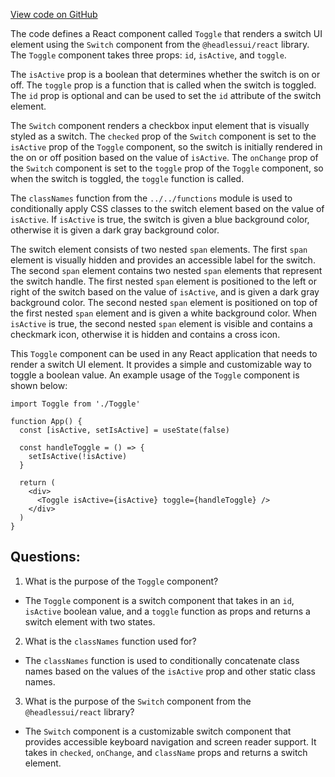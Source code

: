 [View code on GitHub](zoo-labs/zoo/blob/master/core/src/components/Toggle/index.tsx)

The code defines a React component called `Toggle` that renders a switch UI element using the `Switch` component from the `@headlessui/react` library. The `Toggle` component takes three props: `id`, `isActive`, and `toggle`. 

The `isActive` prop is a boolean that determines whether the switch is on or off. The `toggle` prop is a function that is called when the switch is toggled. The `id` prop is optional and can be used to set the `id` attribute of the switch element.

The `Switch` component renders a checkbox input element that is visually styled as a switch. The `checked` prop of the `Switch` component is set to the `isActive` prop of the `Toggle` component, so the switch is initially rendered in the on or off position based on the value of `isActive`. The `onChange` prop of the `Switch` component is set to the `toggle` prop of the `Toggle` component, so when the switch is toggled, the `toggle` function is called.

The `classNames` function from the `../../functions` module is used to conditionally apply CSS classes to the switch element based on the value of `isActive`. If `isActive` is true, the switch is given a blue background color, otherwise it is given a dark gray background color.

The switch element consists of two nested `span` elements. The first `span` element is visually hidden and provides an accessible label for the switch. The second `span` element contains two nested `span` elements that represent the switch handle. The first nested `span` element is positioned to the left or right of the switch based on the value of `isActive`, and is given a dark gray background color. The second nested `span` element is positioned on top of the first nested `span` element and is given a white background color. When `isActive` is true, the second nested `span` element is visible and contains a checkmark icon, otherwise it is hidden and contains a cross icon.

This `Toggle` component can be used in any React application that needs to render a switch UI element. It provides a simple and customizable way to toggle a boolean value. An example usage of the `Toggle` component is shown below:

```
import Toggle from './Toggle'

function App() {
  const [isActive, setIsActive] = useState(false)

  const handleToggle = () => {
    setIsActive(!isActive)
  }

  return (
    <div>
      <Toggle isActive={isActive} toggle={handleToggle} />
    </div>
  )
}
```
## Questions: 
 1. What is the purpose of the `Toggle` component?
- The `Toggle` component is a switch component that takes in an `id`, `isActive` boolean value, and a `toggle` function as props and returns a switch element with two states.

2. What is the `classNames` function used for?
- The `classNames` function is used to conditionally concatenate class names based on the values of the `isActive` prop and other static class names.

3. What is the purpose of the `Switch` component from the `@headlessui/react` library?
- The `Switch` component is a customizable switch component that provides accessible keyboard navigation and screen reader support. It takes in `checked`, `onChange`, and `className` props and returns a switch element.
